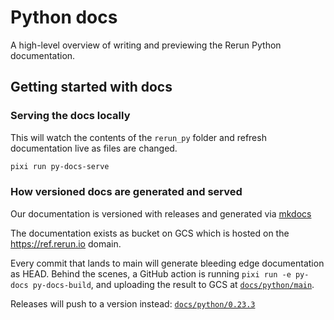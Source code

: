 # Python docs

A high-level overview of writing and previewing the Rerun Python documentation.

## Getting started with docs

### Serving the docs locally
This will watch the contents of the `rerun_py` folder and refresh documentation live as files are changed.
```sh
pixi run py-docs-serve
```

### How versioned docs are generated and served
Our documentation is versioned with releases and generated via [mkdocs](https://github.com/mkdocs/mkdocs)

The documentation exists as bucket on GCS which is hosted on the <https://ref.rerun.io> domain.

Every commit that lands to main will generate bleeding edge documentation as HEAD. Behind the scenes, a
GitHub action is running `pixi run -e py-docs py-docs-build`, and uploading the result to GCS at
[`docs/python/main`](https://ref.rerun.io/docs/python/main).

Releases will push to a version instead: [`docs/python/0.23.3`](https://ref.rerun.io/docs/python/0.23.3)
